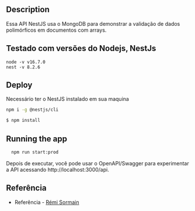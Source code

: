 ## Description

Essa API NestJS usa o MongoDB para demonstrar a validação de dados polimórficos em documentos com arrays.

## Testado com versões do Nodejs, NestJs 
    node -v v16.7.0
    nest -v 8.2.6 

## Deploy 
Necessário ter o NestJS instalado em sua maquina
```bash
npm i -g @nestjs/cli
```

```bash
$ npm install
```

## Running the app

```bash
  npm run start:prod
```

Depois de executar, você pode usar o OpenAPI/Swagger para experimentar a API acessando http://localhost:3000/api.

## Referência

- Referência - [Rémi Sormain](https://medium.com/@remi.sormain)


